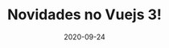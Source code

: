 ---
date: 2020-09-24
title: Novidades no Vuejs 3!
image: https://res.cloudinary.com/dsfsfcdyo/image/upload/q_30/v1593874655/AcidineyDias.me/2020-06-28-pare-de-limitar-o-frontend/2020-06-28-pare-de-limitar-o-frontend_chbyab.jpg
categories: programação, frontend, vuejs
description:
link: /blog/2020-09-24-novidade-no-vuejs
---